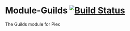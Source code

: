 # Module-Guilds [![Build Status](https://ci.plex.us.org/job/Module-Guilds/badge/icon)](https://ci.plex.us.org/job/Module-Guilds/)
The Guilds module for Plex
